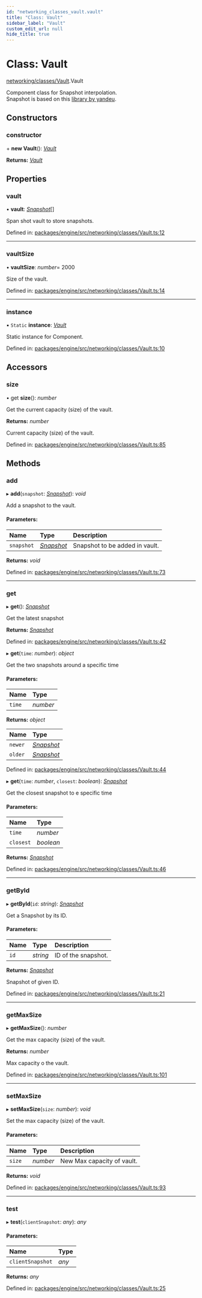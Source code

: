 ```yaml
---
id: "networking_classes_vault.vault"
title: "Class: Vault"
sidebar_label: "Vault"
custom_edit_url: null
hide_title: true
---
```


# Class: Vault

[networking/classes/Vault](../modules/networking_classes_vault.md).Vault

Component class for Snapshot interpolation.\
Snapshot is based on this [library by yandeu](https://github.com/geckosio/snapshot-interpolation).

## Constructors

### constructor

\+ **new Vault**(): [*Vault*](networking_classes_vault.vault.md)

**Returns:** [*Vault*](networking_classes_vault.vault.md)

## Properties

### vault

• **vault**: [*Snapshot*](../interfaces/networking_types_snapshotdatatypes.snapshot.md)[]

Span shot vault to store snapshots.

Defined in: [packages/engine/src/networking/classes/Vault.ts:12](https://github.com/xr3ngine/xr3ngine/blob/716a06460/packages/engine/src/networking/classes/Vault.ts#L12)

___

### vaultSize

• **vaultSize**: *number*= 2000

Size of the vault.

Defined in: [packages/engine/src/networking/classes/Vault.ts:14](https://github.com/xr3ngine/xr3ngine/blob/716a06460/packages/engine/src/networking/classes/Vault.ts#L14)

___

### instance

▪ `Static` **instance**: [*Vault*](networking_classes_vault.vault.md)

Static instance for Component.

Defined in: [packages/engine/src/networking/classes/Vault.ts:10](https://github.com/xr3ngine/xr3ngine/blob/716a06460/packages/engine/src/networking/classes/Vault.ts#L10)

## Accessors

### size

• get **size**(): *number*

Get the current capacity (size) of the vault.

**Returns:** *number*

Current capacity (size) of the vault.

Defined in: [packages/engine/src/networking/classes/Vault.ts:85](https://github.com/xr3ngine/xr3ngine/blob/716a06460/packages/engine/src/networking/classes/Vault.ts#L85)

## Methods

### add

▸ **add**(`snapshot`: [*Snapshot*](../interfaces/networking_types_snapshotdatatypes.snapshot.md)): *void*

Add a snapshot to the vault.

#### Parameters:

Name | Type | Description |
:------ | :------ | :------ |
`snapshot` | [*Snapshot*](../interfaces/networking_types_snapshotdatatypes.snapshot.md) | Snapshot to be added in vault.    |

**Returns:** *void*

Defined in: [packages/engine/src/networking/classes/Vault.ts:73](https://github.com/xr3ngine/xr3ngine/blob/716a06460/packages/engine/src/networking/classes/Vault.ts#L73)

___

### get

▸ **get**(): [*Snapshot*](../interfaces/networking_types_snapshotdatatypes.snapshot.md)

Get the latest snapshot

**Returns:** [*Snapshot*](../interfaces/networking_types_snapshotdatatypes.snapshot.md)

Defined in: [packages/engine/src/networking/classes/Vault.ts:42](https://github.com/xr3ngine/xr3ngine/blob/716a06460/packages/engine/src/networking/classes/Vault.ts#L42)

▸ **get**(`time`: *number*): *object*

Get the two snapshots around a specific time

#### Parameters:

Name | Type |
:------ | :------ |
`time` | *number* |

**Returns:** *object*

Name | Type |
:------ | :------ |
`newer` | [*Snapshot*](../interfaces/networking_types_snapshotdatatypes.snapshot.md) |
`older` | [*Snapshot*](../interfaces/networking_types_snapshotdatatypes.snapshot.md) |

Defined in: [packages/engine/src/networking/classes/Vault.ts:44](https://github.com/xr3ngine/xr3ngine/blob/716a06460/packages/engine/src/networking/classes/Vault.ts#L44)

▸ **get**(`time`: *number*, `closest`: *boolean*): [*Snapshot*](../interfaces/networking_types_snapshotdatatypes.snapshot.md)

Get the closest snapshot to e specific time

#### Parameters:

Name | Type |
:------ | :------ |
`time` | *number* |
`closest` | *boolean* |

**Returns:** [*Snapshot*](../interfaces/networking_types_snapshotdatatypes.snapshot.md)

Defined in: [packages/engine/src/networking/classes/Vault.ts:46](https://github.com/xr3ngine/xr3ngine/blob/716a06460/packages/engine/src/networking/classes/Vault.ts#L46)

___

### getById

▸ **getById**(`id`: *string*): [*Snapshot*](../interfaces/networking_types_snapshotdatatypes.snapshot.md)

Get a Snapshot by its ID.

#### Parameters:

Name | Type | Description |
:------ | :------ | :------ |
`id` | *string* | ID of the snapshot.   |

**Returns:** [*Snapshot*](../interfaces/networking_types_snapshotdatatypes.snapshot.md)

Snapshot of given ID.

Defined in: [packages/engine/src/networking/classes/Vault.ts:21](https://github.com/xr3ngine/xr3ngine/blob/716a06460/packages/engine/src/networking/classes/Vault.ts#L21)

___

### getMaxSize

▸ **getMaxSize**(): *number*

Get the max capacity (size) of the vault.

**Returns:** *number*

Max capacity o the vault.

Defined in: [packages/engine/src/networking/classes/Vault.ts:101](https://github.com/xr3ngine/xr3ngine/blob/716a06460/packages/engine/src/networking/classes/Vault.ts#L101)

___

### setMaxSize

▸ **setMaxSize**(`size`: *number*): *void*

Set the max capacity (size) of the vault.

#### Parameters:

Name | Type | Description |
:------ | :------ | :------ |
`size` | *number* | New Max capacity of vault.    |

**Returns:** *void*

Defined in: [packages/engine/src/networking/classes/Vault.ts:93](https://github.com/xr3ngine/xr3ngine/blob/716a06460/packages/engine/src/networking/classes/Vault.ts#L93)

___

### test

▸ **test**(`clientSnapshot`: *any*): *any*

#### Parameters:

Name | Type |
:------ | :------ |
`clientSnapshot` | *any* |

**Returns:** *any*

Defined in: [packages/engine/src/networking/classes/Vault.ts:25](https://github.com/xr3ngine/xr3ngine/blob/716a06460/packages/engine/src/networking/classes/Vault.ts#L25)

